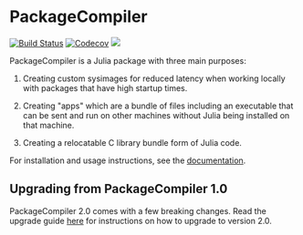 # PackageCompiler

[![Build Status](https://github.com/JuliaLang/PackageCompiler.jl/actions/workflows/test.yml/badge.svg)](https://github.com/JuliaLang/PackageCompiler.jl/actions/workflows/test.yml) 
[![Codecov](https://codecov.io/gh/JuliaLang/PackageCompiler.jl/branch/master/graph/badge.svg)](https://codecov.io/gh/JuliaLang/PackageCompiler.jl)
[![][docs-stable-img]][docs-stable-url]

PackageCompiler is a Julia package with three main purposes:

  1. Creating custom sysimages for reduced latency when working locally with packages that have high startup times.

  2. Creating "apps" which are a bundle of files including an executable that can be sent and run on other machines without Julia being installed on that machine.

  3. Creating a relocatable C library bundle form of Julia code.

For installation and usage instructions, see the [documentation][docs-stable-url].

[docs-stable-img]: https://img.shields.io/badge/docs-stable-blue.svg
[docs-stable-url]: https://JuliaLang.github.io/PackageCompiler.jl

## Upgrading from PackageCompiler 1.0

PackageCompiler 2.0 comes with a few breaking changes. Read the upgrade guide [here](https://julialang.github.io/PackageCompiler.jl/dev/#Upgrading-from-PackageCompiler-1.0.)
for instructions on how to upgrade to version 2.0.
